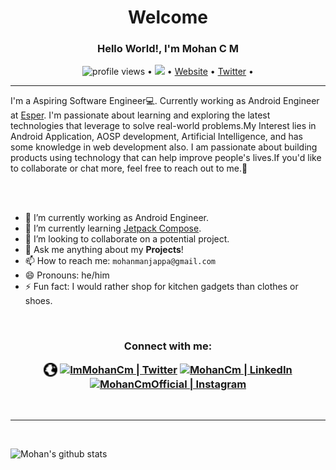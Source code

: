 <h1 align="center">
Welcome
</h1>
<h3 align="center">
Hello World!, I'm Mohan C M
</h3>

<p align="center">
  <img src="https://gpvc.arturio.dev/mohancm" alt="profile views"> •  
  <a href="https://twitter.com/intent/follow?screen_name=ImMohanCm&tw_p=followbutton"><img src="https://img.shields.io/twitter/follow/ImMohanCm?label=%40ImMohanCm&style=social"></a>  •
  <a href="https://www.mohancm.me">Website</a> •
  <a href="https://twitter.com/intent/follow?screen_name=ImMohanCm&tw_p=followbutton">Twitter</a> •
</p>

---

I'm a Aspiring Software Engineer💻. Currently working as Android Engineer at [Esper](https://www.esper.io). I'm passionate about learning and exploring the latest technologies that leverage to solve real-world problems.My Interest lies in Android Application, AOSP development, Artificial Intelligence, and has some knowledge in web development also. I am passionate about building products using technology that can help improve people's lives.If you'd like to collaborate or chat more, feel free to reach out to me.💬

<br>
<br>

- 🔭 I’m currently working as Android Engineer.
- 🌱 I’m currently learning [Jetpack Compose](https://developer.android.com/jetpack/compose).
- 👯 I’m looking to collaborate on a potential project.
- 💬 Ask me anything about my **Projects**!
- 📫 How to reach me: `mohanmanjappa@gmail.com`
- 😄 Pronouns: he/him
- ⚡ Fun fact: I would rather shop for kitchen gadgets than clothes or shoes.

<br>

<h3 align="center">
Connect with me:

[<img align="center" alt="mohancm.me | Web" width="22px" src="https://raw.githubusercontent.com/iconic/open-iconic/master/svg/globe.svg" />][website]
[<img align="center" alt="ImMohanCm | Twitter" width="22px" src="https://cdn.jsdelivr.net/npm/simple-icons@v3/icons/twitter.svg" />][twitter]
[<img align="center" alt="MohanCm | LinkedIn" width="22px" src="https://cdn.jsdelivr.net/npm/simple-icons@v3/icons/linkedin.svg" />][linkedin]
[<img align="center" alt="MohanCmOfficial | Instagram" width="22px" src="https://cdn.jsdelivr.net/npm/simple-icons@v3/icons/instagram.svg" />][instagram]

</h3>

<br>


---

<br>

![Mohan's github stats](https://github-readme-stats.vercel.app/api?username=mohancm&count_private=true&include_all_commits=true&show_icons=true)


[website]: https://www.mohancm.me
[twitter]: https://twitter.com/ImMohanCm
[instagram]: https://instagram.com/MohanCmOfficial
[linkedin]: https://linkedin.com/in/MohanCm
